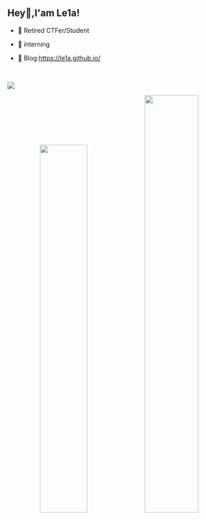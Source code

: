 ## Hey👋,I'am Le1a!

- 🌱 Retired CTFer/Student

- 🔭 interning 

- 🍔 Blog:https://le1a.github.io/

</br>

![](https://profile-counter.glitch.me/Le1a/count.svg)

<p align="center">

<img width="46%" src="https://github-readme-stats.vercel.app/api?username=Le1a&show_icons=true" />

<img width="49%" src="https://github-readme-streak-stats.herokuapp.com/?user=Le1a" />

</p>

